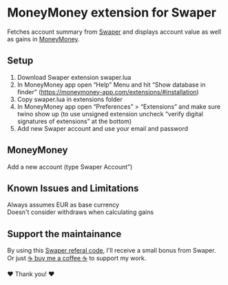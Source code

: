 # MoneyMoney extension for Swaper
Fetches account summary from [Swaper](https://swaper.com/) and displays account value as well as gains in [MoneyMoney](https://moneymoney-app.com/).

## Setup
1. Download Swaper extension swaper.lua
2. In MoneyMoney app open “Help” Menu and hit “Show database in finder” (https://moneymoney-app.com/extensions/#installation)
3. Copy swaper.lua in extensions folder
4. In MoneyMoney app open “Preferences” > “Extensions” and make sure twino show up (to use unsigned extension uncheck “verify digital signatures of extensions” at the bottom)
5. Add new Swaper account and use your email and password

## MoneyMoney
Add a new account (type Swaper Account”)

## Known Issues and Limitations
Always assumes EUR as base currency \
Doesn't consider withdraws when calculating gains

## Support the maintainance
By using this [Swaper referal code](https://www.swaper.com/#/ref/wvtKXMDaiJ), I'll receive a small bonus from Swaper. 
Or just [:coffee: buy me a coffee :coffee:](https://buymeacoffee.com/ralfklemmer) to support my work.

:heart: Thank you! :heart:
